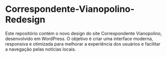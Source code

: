 # Correspondente-Vianopolino-Redesign
Este repositório contém o novo design do site Correspondente Vianopolino, desenvolvido em WordPress. O objetivo é criar uma interface moderna, responsiva e otimizada para melhorar a experiência dos usuários e facilitar a navegação pelas notícias locais. 
